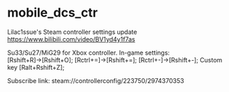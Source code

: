 # mobile_dcs_ctr
 Lilac1ssue's Steam controller settings update
 https://www.bilibili.com/video/BV1yd4y1f7as

Su33/Su27/MiG29 for Xbox controller.
In-game settings:
[Rshift+R]→[Rshift+O];
[Rctrl+=]→[Rshift+=];
[Rctrl+-]→[Rshift+-];
Custom key [Ralt+Rshift+Z];

Subscribe link: steam://controllerconfig/223750/2974370353